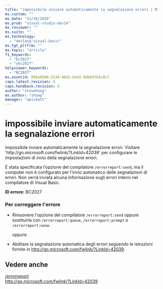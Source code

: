 ```yaml
---
title: "impossibile inviare automaticamente la segnalazione errori | Microsoft Docs"
ms.custom: ""
ms.date: "11/16/2016"
ms.prod: "visual-studio-dev14"
ms.reviewer: ""
ms.suite: ""
ms.technology: 
  - "devlang-visual-basic"
ms.tgt_pltfrm: ""
ms.topic: "article"
f1_keywords: 
  - "bc2027"
  - "vbc2027"
helpviewer_keywords: 
  - "BC2027"
ms.assetid: 84ba8580-2234-46d1-b4a5-94b03f64c0c7
caps.latest.revision: 4
caps.handback.revision: 4
author: "stevehoag"
ms.author: "shoag"
manager: "wpickett"
---
```

# impossibile inviare automaticamente la segnalazione errori
impossibile inviare automaticamente la segnalazione errori. Visitare 'http:\/\/go.microsoft.com\/fwlink\/?LinkId\=42039' per configurare le impostazioni di invio della segnalazione errori.  
  
 È stata specificata l'opzione del compilatore `/errorreport:send`, ma il computer non è configurato per l'invio automatico delle segnalazioni di errori. Non verrà inviata alcuna informazione sugli errori interni nel compilatore di Visual Basic.  
  
 **ID errore:** BC2027  
  
### Per correggere l'errore  
  
-   Rimuovere l'opzione del compilatore `/errorreport:send` oppure sostituirla con `/errorreport:queue`, `/errorreport:prompt` o `/errorreport:none`.  
  
     oppure  
  
-   Abilitare la segnalazione automatica degli errori seguendo le istruzioni fornite in [http:\/\/go.microsoft.com\/fwlink\/?LinkId\=42039](http://go.microsoft.com/fwlink/?LinkId=42039).  
  
## Vedere anche  
 [\/errorreport](../../visual-basic/reference/command-line-compiler/errorreport.md)   
 [http:\/\/go.microsoft.com\/fwlink\/?LinkId\=42039](http://go.microsoft.com/fwlink/?LinkId=42039)